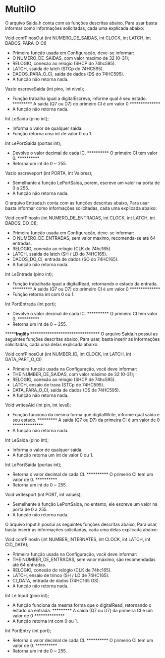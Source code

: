 # MultiIO
O arquivo Saida.h conta com as funções descritas abaixo,
Para usar basta informar como informações solicitadas, cada uma explicada abaixo:

Void confPinosOut (int NUMERO_DE_SAIDAS, int CLOCK, int LATCH, int DADOS_PARA_O_CI)
- Primeira função usada em Configuração, deve-se informar:
- O NUMERO_DE_SAIDAS, com valor maximo de 32 (0-31);
- RELÓGIO, conexão ao relógio (SHCP do 74hc595).
- LATCH, ssaida de latch (STCp do 74HC595).
- DADOS_PARA_O_CI, saida de dados (DS do 74HC595).
- A função não retorna nada.
 
Vazio escreveSaida (int pino, int nivel);
- Função trabalha igual a digitalEscreva, informe qual é seu estado.
********* A saida (Q7 ou D7) do primeiro CI é um valor 0 **************
- A função não retorna nada.

Int LeSaida (pino int);
- Informa o valor de qualquer saida.
- Função retorna uma int de valor 0 ou 1.

Int LePortSaida (portas int);
- Devolve o valor decimal de cada IC.
********** O primeiro CI tem valor 0. **********
- Retorna um int de 0 ~ 255.

Vazio escreveport (int PORTA, int Valores);
- Semelhante a função LePortSaida, porem, escreve um valor na porta de 0 a 255.
- A função não retorna nada.


O arquivo Entrada.h conta com as funções descritas abaixo,
Para usar basta informar como informações solicitadas, cada uma explicada abaixo:

Void confPinosIn (int NUMERO_DE_ENTRADAS, int CLOCK, int LATCH, int DADOS_DO_CI);
- Primeira função usada em Configuração, deve-se informar:
- O NUMERO_DE_ENTRADAS, sem valor maximo, recomenda-se até 64 entradas.
- RELÓGIO, conexão ao relógio (CLK do 74hc165).
- LATCH, ssaida de latch (SH / LD do 74HC165).
- DADOS_DO_CI, entrada de dados (SO do 74HC165).
- A função não retorna nada.

Int LeEntrada (pino int);
- Função trabalhada igual a digitalRead, retornando o estado da entrada.
********* A saida (Q7 ou D7) do primeiro CI é um valor 0 **************
- Função retorna int com 0 ou 1.

Int PortEntrada (int port);
- Devolve o valor decimal de cada IC.
********** O primeiro CI tem valor 0. **********
- Retorna um int de 0 ~ 255.




***************************Inglês********************** ********************************
O arquivo Saida.h possui as seguintes funções descritas abaixo,
Para usar, basta inserir as informações solicitadas, cada uma delas explicada abaixo:

Void confPinosOut (int NUMBER_ID, int CLOCK, int LATCH, int DATA_PART_O_CI)
- Primeira função usada na Configuração, você deve informar:
- THE NUMBER_DE_SAIDAS, com valor máximo de 32 (0-31);
- RELÓGIO, conexão ao relógio (SHCP de 74hc595).
- LATCH, ensaio de trava (STCp de 74HC595).
- DATA_PARA_O_CI, saída de dados (DS de 74HC595).
- A função não retorna nada.
 
Void writesAid (int pin, int level);
- Função funciona da mesma forma que digitalWrite, informe qual saída e seu estado.
********* A saída (Q7 ou D7) da primeira CI é um valor de 0 **************
- A função não retorna nada.

Int LeSaida (pino int);
- Informa o valor de qualquer saída.
- A função retorna um int de valor 0 ou 1.

Int LePortSaida (portas int);
- Retorna o valor decimal de cada CI.
********** O primeiro CI tem um valor de 0. **********
- Retorna um int de 0 ~ 255.

Void writesport (int PORT, int values);
- Semelhante à função LePortSaida, no entanto, ele escreve um valor na porta de 0 a 255.
- A função não retorna nada.


O arquivo Input.h possui as seguintes funções descritas abaixo,
Para usar, basta inserir as informações solicitadas, cada uma delas explicada abaixo:

Void confPinosIn (int NUMBER_INTERNATES, int CLOCK, int LATCH, int CID_DATA);
- Primeira função usada na Configuração, você deve informar:
- THE NUMBER_DE_ENTRADAS, sem valor máximo, são recomendadas até 64 entradas.
- RELÓGIO, conexão do relógio (CLK de 74hc165).
- LATCH, ensaio de trinco (SH / LD de 74HC165).
- CI_DATA, entrada de dados (74HC165 OS).
- A função não retorna nada.

Int Le Input (pino int);
- A função funciona da mesma forma que o digitalRead, retornando o estado da entrada.
********* A saída (Q7 ou D7) da primeira CI é um valor de 0 **************
- A função retorna int com 0 ou 1.

Int PortEntry (int port);
- Retorna o valor decimal de cada CI.
********** O primeiro CI tem um valor de 0. **********
- Retorna um int de 0 ~ 255.
